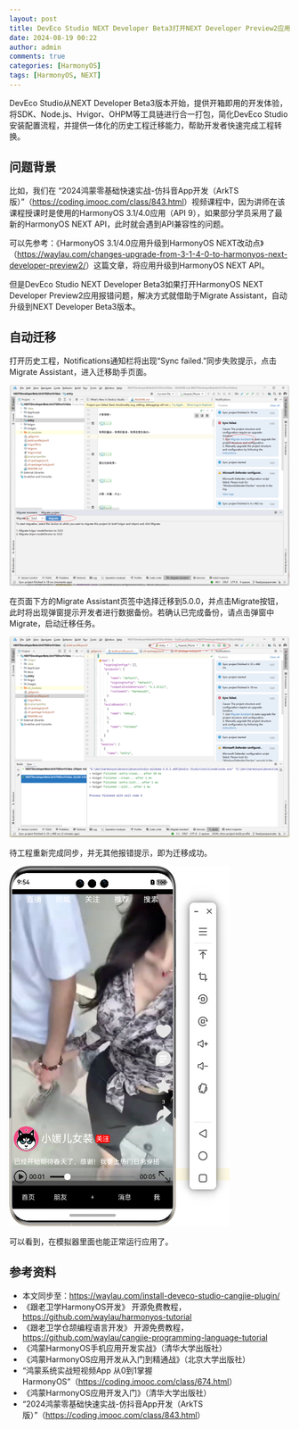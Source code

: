 ```yaml
---
layout: post
title: DevEco Studio NEXT Developer Beta3打开NEXT Developer Preview2应用报错问题解决
date: 2024-08-19 00:22
author: admin
comments: true
categories: [HarmonyOS]
tags: [HarmonyOS, NEXT]
---
```


DevEco Studio从NEXT Developer Beta3版本开始，提供开箱即用的开发体验，将SDK、Node.js、Hvigor、OHPM等工具链进行合一打包，简化DevEco Studio安装配置流程，并提供一体化的历史工程迁移能力，帮助开发者快速完成工程转换。


<!-- more -->



## 问题背景

比如，我们在 “2024鸿蒙零基础快速实战-仿抖音App开发（ArkTS版）”（<https://coding.imooc.com/class/843.html>）视频课程中，因为讲师在该课程授课时是使用的HarmonyOS 3.1/4.0应用（API 9），如果部分学员采用了最新的HarmonyOS NEXT API，此时就会遇到API兼容性的问题。



可以先参考：《HarmonyOS 3.1/4.0应用升级到HarmonyOS NEXT改动点》（<https://waylau.com/changes-upgrade-from-3-1-4-0-to-harmonyos-next-developer-preview2/>）这篇文章，将应用升级到HarmonyOS NEXT API。

但是DevEco Studio NEXT Developer Beta3如果打开HarmonyOS NEXT Developer Preview2应用报错问题，解决方式就借助于Migrate Assistant，自动升级到NEXT Developer Beta3版本。

## 自动迁移

打开历史工程，Notifications通知栏将出现“Sync failed.”同步失败提示，点击Migrate Assistant，进入迁移助手页面。

![](../images/post/20240819-next-01.png)


在页面下方的Migrate Assistant页签中选择迁移到5.0.0，并点击Migrate按钮，此时将出现弹窗提示开发者进行数据备份。若确认已完成备份，请点击弹窗中Migrate，启动迁移任务。

![](../images/post/20240819-next-02.png)


待工程重新完成同步，并无其他报错提示，即为迁移成功。

![](../images/post/20240819-next-03.png)

可以看到，在模拟器里面也能正常运行应用了。


## 参考资料


* 本文同步至：<https://waylau.com/install-deveco-studio-cangjie-plugin/>
* 《跟老卫学HarmonyOS开发》 开源免费教程，<https://github.com/waylau/harmonyos-tutorial>
* 《跟老卫学仓颉编程语言开发》 开源免费教程，<https://github.com/waylau/cangjie-programming-language-tutorial>
* 《鸿蒙HarmonyOS手机应用开发实战》（清华大学出版社）
* 《鸿蒙HarmonyOS应用开发从入门到精通战》（北京大学出版社）
* “鸿蒙系统实战短视频App 从0到1掌握HarmonyOS”（<https://coding.imooc.com/class/674.html>）
* 《鸿蒙HarmonyOS应用开发入门》（清华大学出版社）
* “2024鸿蒙零基础快速实战-仿抖音App开发（ArkTS版）”（<https://coding.imooc.com/class/843.html>）